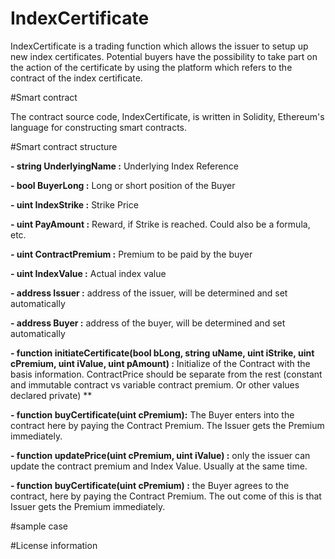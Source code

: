 # IndexCertificate

IndexCertificate is a trading function which allows the issuer to setup up new index certificates. Potential buyers have the possibility to take part on the action of the certificate by using the platform which refers to the contract of the index certificate. 

#Smart contract 

The contract source code, IndexCertificate, is written in Solidity, Ethereum's language for constructing smart contracts.

#Smart contract structure

**- string UnderlyingName :** Underlying Index Reference 

**- bool BuyerLong :**  Long or short position of the Buyer  

**- uint IndexStrike :**  Strike Price  

**- uint PayAmount :**  Reward, if Strike is reached. Could also be a formula, etc.  

**- uint ContractPremium :**  Premium to be paid by the buyer  

**- uint IndexValue :**  Actual index value   

**- address Issuer :**  address of the issuer, will be  determined and set automatically 

**- address Buyer :**  address of the buyer,  will be determined and set automatically 

**- function initiateCertificate(bool bLong, string uName, uint iStrike, uint cPremium, uint iValue, uint pAmount) :**
Initialize of the Contract with the basis information. ContractPrice should be separate from the rest (constant and immutable
contract vs variable contract premium. Or other values declared private) **

**-  function buyCertificate(uint cPremium):** The Buyer enters into the contract here by paying the Contract Premium.
	The Issuer gets the Premium immediately.

**- function updatePrice(uint cPremium, uint iValue) :** only the issuer can update the contract premium and Index Value. Usually at the same time.

**- function buyCertificate(uint cPremium) :**  the Buyer agrees to the contract, here by paying the Contract Premium. The out come of this is that Issuer gets the Premium immediately.

#sample case

#License information



